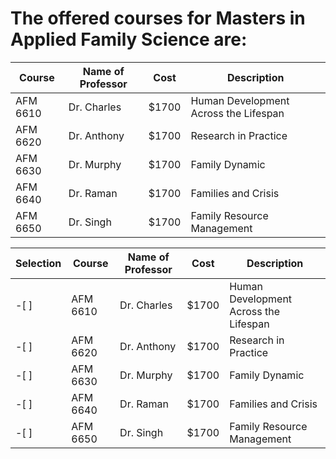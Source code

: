 

# The offered courses for Masters in Applied Family Science are:

Course | Name of Professor |Cost | Description
---    | ---               | --- | ---
AFM 6610 | Dr. Charles | $1700 | Human Development Across the Lifespan
AFM 6620 | Dr. Anthony | $1700 |Research in Practice 
AFM 6630 | Dr. Murphy  | $1700 |Family Dynamic
AFM 6640 | Dr. Raman | $1700 |Families and Crisis
AFM 6650 | Dr. Singh | $1700 |Family Resource Management



|Selection|Course | Name of Professor |Cost | Description
|---| ---    | ---               | --- | ---
|-[ ]|AFM 6610 | Dr. Charles | $1700 | Human Development Across the Lifespan
|-[ ]|AFM 6620 | Dr. Anthony | $1700 |Research in Practice 
|-[ ]|AFM 6630 | Dr. Murphy  | $1700 |Family Dynamic
|-[ ]|AFM 6640 | Dr. Raman | $1700 |Families and Crisis
|-[ ]|AFM 6650 | Dr. Singh | $1700 |Family Resource Management
